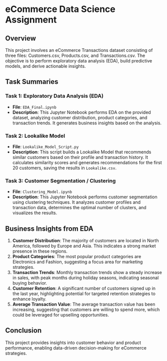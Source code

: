 # eCommerce Data Science Assignment

## Overview
This project involves an eCommerce Transactions dataset consisting of three files: Customers.csv, Products.csv, and Transactions.csv. The objective is to perform exploratory data analysis (EDA), build predictive models, and derive actionable insights.

## Task Summaries

### Task 1: Exploratory Data Analysis (EDA)
- **File**: `EDA_Final.ipynb`
- **Description**: This Jupyter Notebook performs EDA on the provided dataset, analyzing customer distribution, product categories, and transaction trends. It generates business insights based on the analysis.

### Task 2: Lookalike Model
- **File**: `Lookalike_Model_Script.py`
- **Description**: This script builds a Lookalike Model that recommends similar customers based on their profile and transaction history. It calculates similarity scores and generates recommendations for the first 20 customers, saving the results in `Lookalike.csv`.

### Task 3: Customer Segmentation / Clustering
- **File**: `Clustering_Model.ipynb`
- **Description**: This Jupyter Notebook performs customer segmentation using clustering techniques. It analyzes customer profiles and transaction data, determines the optimal number of clusters, and visualizes the results.

## Business Insights from EDA
1. **Customer Distribution**: The majority of customers are located in North America, followed by Europe and Asia. This indicates a strong market presence in these regions.
2. **Product Categories**: The most popular product categories are Electronics and Fashion, suggesting a focus area for marketing strategies.
3. **Transaction Trends**: Monthly transaction trends show a steady increase in sales, with peak months during holiday seasons, indicating seasonal buying behavior.
4. **Customer Retention**: A significant number of customers signed up in the last year, highlighting potential for targeted retention strategies to enhance loyalty.
5. **Average Transaction Value**: The average transaction value has been increasing, suggesting that customers are willing to spend more, which could be leveraged for upselling opportunities.

## Conclusion
This project provides insights into customer behavior and product performance, enabling data-driven decision-making for eCommerce strategies.
